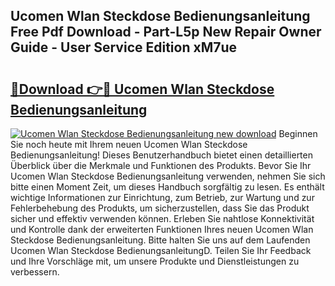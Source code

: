 ## Ucomen Wlan Steckdose Bedienungsanleitung Free Pdf Download - Part-L5p New Repair Owner Guide - User Service Edition xM7ue

# <h2><a href="http://df4ugz.blite.top/?on=Ucomen+Wlan+Steckdose+Bedienungsanleitung">🔗Download 👉🔴 Ucomen Wlan Steckdose Bedienungsanleitung</a></h2>

[![Ucomen Wlan Steckdose Bedienungsanleitung new download](https://i.imgur.com/lujVjoI.png)](http://df4ugz.blite.top/?on=Ucomen+Wlan+Steckdose+Bedienungsanleitung)
Beginnen Sie noch heute mit Ihrem neuen Ucomen Wlan Steckdose Bedienungsanleitung! Dieses Benutzerhandbuch bietet einen detaillierten Überblick über die Merkmale und Funktionen des Produkts. Bevor Sie Ihr Ucomen Wlan Steckdose Bedienungsanleitung verwenden, nehmen Sie sich bitte einen Moment Zeit, um dieses Handbuch sorgfältig zu lesen. Es enthält wichtige Informationen zur Einrichtung, zum Betrieb, zur Wartung und zur Fehlerbehebung des Produkts, um sicherzustellen, dass Sie das Produkt sicher und effektiv verwenden können. Erleben Sie nahtlose Konnektivität und Kontrolle dank der erweiterten Funktionen Ihres neuen Ucomen Wlan Steckdose Bedienungsanleitung. Bitte halten Sie uns auf dem Laufenden Ucomen Wlan Steckdose BedienungsanleitungD. Teilen Sie Ihr Feedback und Ihre Vorschläge mit, um unsere Produkte und Dienstleistungen zu verbessern.
